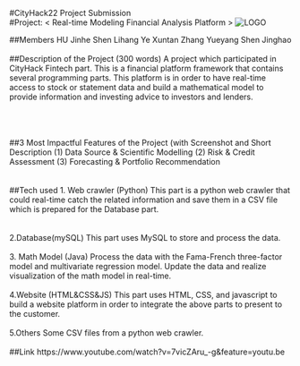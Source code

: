 
#CityHack22 Project Submission
<br/>
#Project: < Real-time Modeling Financial Analysis Platform >
![LOGO](https://user-images.githubusercontent.com/88543639/151689462-2310058a-7a4e-488c-9fac-f61f1f4eedd3.jpg)

##Members
HU Jinhe <Leader>
Shen Lihang
Ye Xuntan
Zhang Yueyang
Shen Jinghao  
<br/>
##Description of the Project (300 words)
A project which participated in CityHack Fintech part. This is a financial platform framework that contains several programming parts. This platform is in order to have real-time access to stock or statement data and build a mathematical model to provide information and investing advice to investors and lenders.
  
<br/>  
<br/>  
<br/>
##3 Most Impactful Features of the Project (with Screenshot and Short Description
(1) Data Source & Scientific Modelling
(2) Risk & Credit Assessment
(3) Forecasting & Portfolio Recommendation
  
  
<br/>  
<br/>  
<br/>
##Tech used 
1. Web crawler (Python)
This part is a python web crawler that could real-time catch the related information and save them in a CSV file which is prepared for the Database part.
  
   
<br/>  
<br/>  
<br/>
2.Database(mySQL)
This part uses MySQL to store and process the data.  
<br/>  
<br/>
3. Math Model (Java)
Process the data with the Fama-French three-factor model and multivariate regression model. Update the data and realize visualization of the math model in real-time.  
<br/>  
<br/>
4.Website (HTML&CSS&JS)
This part uses HTML, CSS, and javascript to build a website platform in order to integrate the above parts to present to the customer.  
<br/>  
<br/>
5.Others
Some CSV files from a python web crawler.  
<br/>  
<br/>
##Link
  https://www.youtube.com/watch?v=7vicZAru_-g&feature=youtu.be
